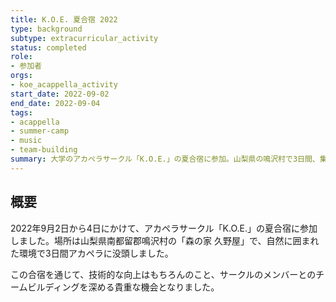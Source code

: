 ```yaml
---
title: K.O.E. 夏合宿 2022
type: background
subtype: extracurricular_activity
status: completed
role:
- 参加者
orgs:
- koe_acappella_activity
start_date: 2022-09-02
end_date: 2022-09-04
tags:
- acappella
- summer-camp
- music
- team-building
summary: 大学のアカペラサークル「K.O.E.」の夏合宿に参加。山梨県の鳴沢村で3日間、集中的に練習し、メンバーとの親睦を深めた。
---
```

## 概要

2022年9月2日から4日にかけて、アカペラサークル「K.O.E.」の夏合宿に参加しました。場所は山梨県南都留郡鳴沢村の「森の家 久野屋」で、自然に囲まれた環境で3日間アカペラに没頭しました。

この合宿を通じて、技術的な向上はもちろんのこと、サークルのメンバーとのチームビルディングを深める貴重な機会となりました。
